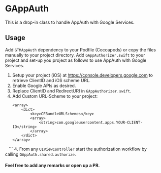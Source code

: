 # GAppAuth

This is a drop-in class to handle AppAuth with Google Services.

## Usage
Add `GTMAppAuth` dependency to your Podfile (Cocoapods) or copy the files manually to your project directory. Add `GAppAuthorizer.swift` to your project and set-up you project as follows to use AppAuth with Google Services.

1. Setup your project (iOS) at https://console.developers.google.com to retrieve ClientID and iOS scheme URL.
2. Enable Google APIs as desired.
3. Replace ClientID and RedirectURI in `GAppAuthorizer.swift`.
3. Add Custom URL-Scheme to your project:
    ```<key>CFBundleURLTypes</key>
    <array>
        <dict>
            <key>CFBundleURLSchemes</key>
            <array>
                <string>com.googleusercontent.apps.YOUR-CLIENT-ID</string>
            </array>
        </dict>
    </array>
    ```
4. From any `UIViewController` start the authorization workflow by calling `GAppAuth.shared.authorize`.

#### Feel free to add any remarks or open up a PR.
